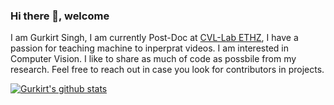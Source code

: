 ### Hi there 👋, welcome

I am Gurkirt Singh, I am currently Post-Doc at [CVL-Lab ETHZ](https://vision.ee.ethz.ch/), I have a passion for teaching machine to inperprat videos. I am interested in Computer Vision. I like to share as much of code as possbile from my research. Feel free to reach out in case you look for contributors in projects.

<a href="https://github.com/IemProg/github-readme-stats">
  <img align="center" src="https://github-readme-stats.gurkirt.vercel.app/api?username=gurkirt&show_icons=true&include_all_commits=true&theme=radical" alt="Gurkirt's github stats" />
</a>


<!--
**gurkirt/gurkirt** is a ✨ _special_ ✨ repository because its `README.md` (this file) appears on your GitHub profile.

Here are some ideas to get you started:

- 🔭 I’m currently working on ...
- 🌱 I’m currently learning ...
- 👯 I’m looking to collaborate on ...
- 🤔 I’m looking for help with ...
- 💬 Ask me about ...
- 📫 How to reach me: ...
- 😄 Pronouns: ...
- ⚡ Fun fact: ...
-->
